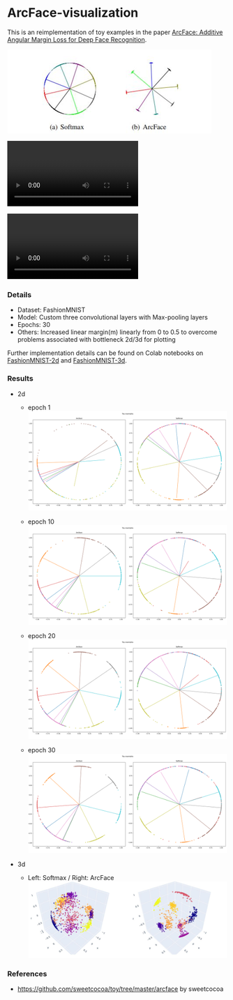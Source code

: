 # ArcFace-visualization

This is an reimplementation of toy examples in the paper [ArcFace: Additive Angular Margin Loss for Deep Face Recognition](https://arxiv.org/abs/1801.07698). 

![paper](paper.JPG?raw=true)

![](2d_arcface_toy.mp4?raw=true)

<video src="2d_arcface_toy.mp4?raw=true"></video>

### Details

* Dataset: FashionMNIST
* Model: Custom three convolutional layers with Max-pooling layers
* Epochs: 30
* Others: Increased linear margin(m) linearly from 0 to 0.5 to overcome problems associated with bottleneck 2d/3d for plotting

Further implementation details can be found on Colab notebooks on [FashionMNIST-2d](https://colab.research.google.com/drive/1FnNCo5brwxPXxoRpYV1brtH_PMMWV64M#scrollTo=Suxp-vWSPML1&uniqifier=2) and [FashionMNIST-3d](https://colab.research.google.com/drive/1ia9fk-6SDxNcvRW67Rsg0XBfQ4f2MTRg#scrollTo=LqsPWZaSBiK7).



### Results

* 2d

  * epoch 1![epoch0](epochs/epoch0.png?raw=true)
  * epoch 10![epoch10](epochs/epoch10.png?raw=true)

  * epoch 20![epoch21](epochs/epoch21.png?raw=true)

  * epoch 30![epoch28](epochs/epoch28.png?raw=true)

* 3d
  * Left: Softmax / Right: ArcFace![3d](3d.JPG?raw=true)

### References

* https://github.com/sweetcocoa/toy/tree/master/arcface by sweetcocoa

